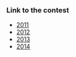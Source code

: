 ### Link to the contest
- [2011](https://matcomgrader.com/contest/problems/6221)
- [2012](https://matcomgrader.com/contest/problems/6222)
- [2013](https://matcomgrader.com/contest/problems/6223)
- [2014](https://matcomgrader.com/contest/problems/6224)
